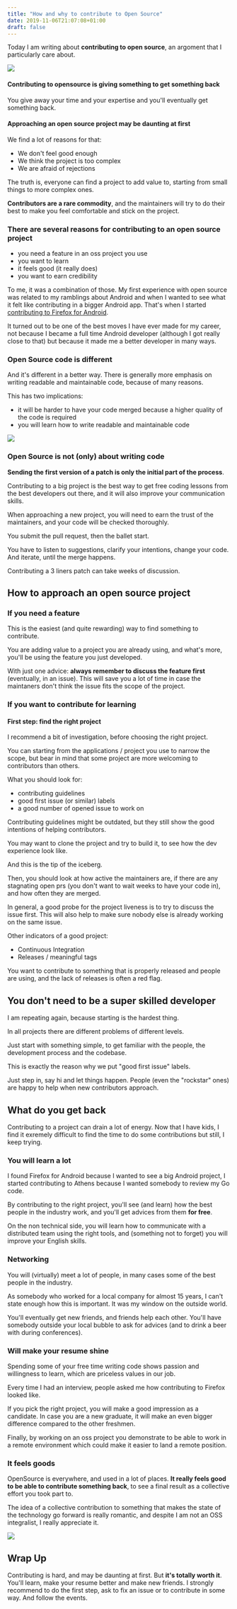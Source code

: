 ```yaml
---
title: "How and why to contribute to Open Source"
date: 2019-11-06T21:07:08+01:00
draft: false
---
```


Today I am writing about **contributing to open source**, an argoment that I particularly care about.

![](/images/opensource/quidproquo.jpg)

#### Contributing to opensource is giving something to get something back

You give away your time and your expertise and you'll eventually get something back.


#### Approaching an open source project may be daunting at first

We find a lot of reasons for that:

- We don't feel good enough
- We think the project is too complex
- We are afraid of rejections

The truth is, everyone can find a project to add value to, starting from small things to more complex ones.

**Contributors are a rare commodity**, and the maintainers will try to do their best to make you feel comfortable and stick on the project.

### There are several reasons for contributing to an open source project

- you need a feature in an oss project you use 
- you want to learn
- it feels good (it really does)
- you want to earn credibility

To me, it was a combination of those. My first experience with open source was related to my ramblings about Android and when I wanted to see what it felt like contributing in a bigger Android app. That's when I started [contributing to Firefox for Android](http://fedepaol.github.io/blog/2013/07/29/contributing-to-firefox-for-android/).

It turned out to be one of the best moves I have ever made for my career, not because I became a full time Android developer (although I got really close to that) but because it made me a better developer in many ways.

### Open Source code is different

And it's different in a better way. 
There is generally more emphasis on writing readable and maintainable code, because of many reasons.

This has two implications: 

- it will be harder to have your code merged because a higher quality of the code is required
- you will learn how to write readable and maintainable code

![](/images/opensource/codequality.png)


### Open Source is not (only) about writing code

**Sending the first version of a patch is only the initial part of the process**.

Contributing to a big project is the best way to get free coding lessons from the best developers out there, and it will also improve your communication skills. 

When approaching a new project, you will need to earn the trust of the maintainers, and your code will be checked thoroughly.

You submit the pull request, then the ballet start. 

You have to listen to suggestions, clarify your intentions, change your code. And iterate, until the merge happens.

Contributing a 3 liners patch can take weeks of discussion.


## How to approach an open source project

### If you need a feature

This is the easiest (and quite rewarding) way to find something to contribute.

You are adding value to a project you are already using, and what's more, you'll be using the feature you just developed.

With just one advice: **always remember to discuss the feature first** (eventually, in an issue). This will save you a lot of time in case the maintaners don't think the issue fits the scope of the project.

### If you want to contribute for learning

#### First step: find the right project

I recommend a bit of investigation, before choosing the right project.

You can starting from the applications / project you use to narrow the scope, but bear in mind that some project are more welcoming to contributors than others.

What you should look for:

- contributing guidelines
- good first issue (or similar) labels
- a good number of opened issue to work on

Contributing guidelines might be outdated, but they still show the good intentions of helping contributors.

You may want to clone the project and try to build it, to see how the dev experience look like.

And this is the tip of the iceberg.

Then, you should look at how active the maintainers are, if there are any stagnating open prs (you don't want to wait weeks to have your code in), and how often they are merged.

In general, a good probe for the project liveness is to try to discuss the issue first. This will also help to make sure nobody else is already working on the same issue.

Other indicators of a good project:

- Continuous Integration
- Releases / meaningful tags

You want to contribute to something that is properly released and people are using, and the lack of releases is often a red flag.

## You don't need to be a super skilled developer

I am repeating again, because starting is the hardest thing.

In all projects there are different problems of different levels.

Just start with something simple, to get familiar with the people, the development process and the codebase.

This is exactly the reason why we put "good first issue" labels.

Just step in, say hi and let things happen. People (even the "rockstar" ones) are happy to help when new contributors approach.

## What do you get back

Contributing to a project can drain a lot of energy. Now that I have kids, I find it exremely difficult to find the time to do some contributions but still, I keep trying.

### You will learn a lot

I found Firefox for Android because I wanted to see a big Android project, I started contributing to Athens because I wanted somebody to review my Go code. 

By contributing to the right project, you'll see (and learn) how the best people in the industry work, and you'll get advices from them **for free**.

On the non technical side, you will learn how to communicate with a distributed team using the right tools, and (something not to forget) you will improve your English skills.

### Networking

You will (virtually) meet a lot of people, in many cases some of the best people in the industry.

As somebody who worked for a local company for almost 15 years, I can't state enough how this is important. It was my window on the outside world.

You'll eventually get new friends, and friends help each other. You'll have somebody outside your local bubble to ask for advices (and to drink a beer with during conferences).

### Will make your resume shine

Spending some of your free time writing code shows passion and willingness to learn, which are priceless values in our job.

Every time I had an interview, people asked me how contributing to Firefox looked like. 

If you pick the right project, you will make a good impression as a candidate.
In case you are a new graduate, it will make an even bigger difference compared to the other freshmen.

Finally, by working on an oss project you demonstrate to be able to work in a remote environment which could make it easier to land a remote position.

### It feels goods

OpenSource is everywhere, and used in a lot of places. **It really feels good to be able to contribute something back**, to see a final result as a collective effort you took part to.

The idea of a collective contribution to something that makes the state of the technology go forward is really romantic, and despite I am not an OSS integralist, I really appreciate it.

![](/images/opensource/communism.jpg)

## Wrap Up

Contributing is hard, and may be daunting at first. But **it's totally worth it**. You'll learn, make your resume better and make new friends. I strongly recommend to do the first step, ask to fix an issue or to contribute in some way. And follow the events.